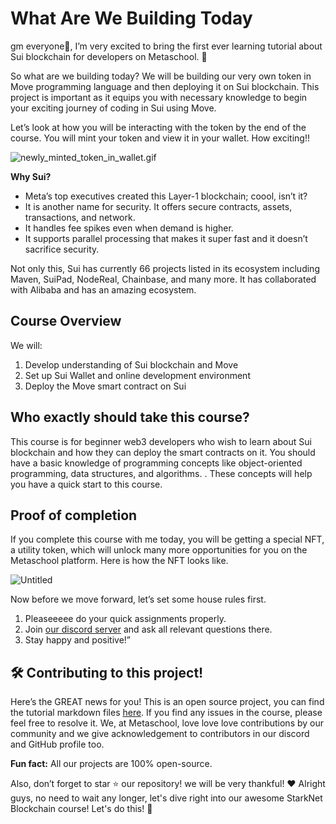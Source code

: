# What Are We Building Today

gm everyone🌈, I’m very excited to bring the first ever learning tutorial about Sui blockchain for developers on Metaschool. 🎉

So what are we building today? We will be building our very own token in Move programming language and then deploying it on Sui blockchain. This project is important as it equips you with necessary knowledge to begin your exciting journey of coding in Sui using Move.

Let’s look at how you will be interacting with the token by the end of the course. You will mint your token and view it in your wallet. How exciting!!

![newly_minted_token_in_wallet.gif](https://github.com/0xmetaschool/Learning-Projects/blob/main/assests_for_all/assests_for_sui/L1_What%20Are%20We%20Building%20Today/newly_minted_token_in_wallet.gif?raw=true)

**Why Sui?**

- Meta’s top executives created this Layer-1 blockchain; coool, isn’t it?
- It is another name for security. It offers secure contracts, assets, transactions, and network.
- It handles fee spikes even when demand is higher.
- It supports parallel processing that makes it super fast and it doesn’t sacrifice security.

Not only this, Sui has currently 66 projects listed in its ecosystem including Maven, SuiPad, NodeReal, Chainbase, and many more. It has collaborated with Alibaba and has an amazing ecosystem.

## Course Overview

We will:

1. Develop understanding of Sui blockchain and Move
2. Set up Sui Wallet and online development environment
3. Deploy the Move smart contract on Sui

## Who exactly should take this course?

This course is for beginner web3 developers who wish to learn about Sui blockchain and how they can deploy the smart contracts on it. You should have a basic knowledge of programming concepts like object-oriented programming, data structures, and algorithms. . These concepts will help you have a quick start to this course.

## Proof of completion

If you complete this course with me today, you will be getting a special NFT, a utility token, which will unlock many more opportunities for you on the Metaschool platform. Here is how the NFT looks like.

![Untitled](https://github.com/0xmetaschool/Learning-Projects/blob/main/assests_for_all/assests_for_sui/L1_What%20Are%20We%20Building%20Today/Untitled.gif?raw=true)

Now before we move forward, let’s set some house rules first.

1. Pleaseeeee do your quick assignments properly.
2. Join [our discord server](https://discord.gg/vbVMUwXWgc) and ask all relevant questions there.
3. Stay happy and positive!”

## 🛠 Contributing to this project!

Here’s the GREAT news for you! This is an open source project, you can find the tutorial markdown files [here](https://github.com/0xmetaschool/Learning-Projects/tree/main/Create%20a%20Fungible%20Token%20with%20Sui%20Move%20%7C%20Metaschool). If you find any issues in the course, please feel free to resolve it.
We, at Metaschool, love love love contributions by our community and we give acknowledgement to contributors in our discord and GitHub profile too.

**Fun fact:** All our projects are 100% open-source.

Also, don’t forget to star ⭐️ our repository! we will be very thankful! ♥️
Alright guys, no need to wait any longer, let's dive right into our awesome StarkNet Blockchain course! Let's do this! 🙌
